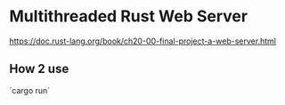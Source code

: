 # Multithreaded Rust Web Server

https://doc.rust-lang.org/book/ch20-00-final-project-a-web-server.html

## How 2 use

´cargo run´
